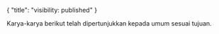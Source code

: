 {
	"title": "visibility: published"
}

Karya-karya berikut telah dipertunjukkan kepada umum sesuai tujuan.
